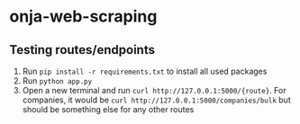 # onja-web-scraping
## Testing routes/endpoints
1. Run `pip install -r requirements.txt` to install all used packages
2. Run `python app.py`
2. Open a new terminal and run `curl http://127.0.0.1:5000/{route}`. For companies, it would be `curl http://127.0.0.1:5000/companies/bulk` but should be something else for any other routes
